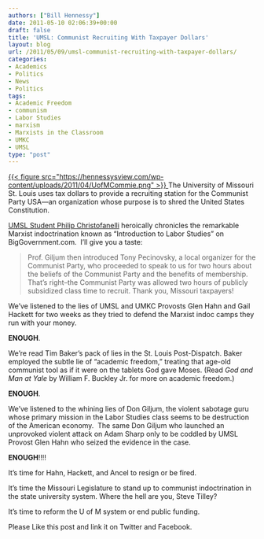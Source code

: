 ```yaml
---
authors: ["Bill Hennessy"]
date: 2011-05-10 02:06:39+00:00
draft: false
title: 'UMSL: Communist Recruiting With Taxpayer Dollars'
layout: blog
url: /2011/05/09/umsl-communist-recruiting-with-taxpayer-dollars/
categories:
- Academics
- Politics
- News
- Politics
tags:
- Academic Freedom
- communism
- Labor Studies
- marxism
- Marxists in the Classroom
- UMKC
- UMSL
type: "post"
---
```


[{{< figure src="https://hennessysview.com/wp-content/uploads/2011/04/UofMCommie.png" >}}
](https://hennessysview.com/wp-content/uploads/2011/04/UofMCommie.png)The University of Missouri St. Louis uses tax dollars to provide a recruiting station for the Communist Party USA—an organization whose purpose is to shred the United States Constitution.

[UMSL Student Philip Christofanelli](https://biggovernment.com/pchristofanelli/2011/05/09/introduction-to-labor-studies-my-first-hand-account/) heroically chronicles the remarkable Marxist indoctrination known as “Introduction to Labor Studies” on BigGovernment.com.  I’ll give you a taste:



> Prof. Giljum then introduced Tony Pecinovsky, a local organizer for the Communist Party, who proceeded to speak to us for two hours about the beliefs of the Communist Party and the benefits of membership.  That’s right–the Communist Party was allowed two hours of publicly subsidized class time to recruit. Thank you, Missouri taxpayers!



We’ve listened to the lies of UMSL and UMKC Provosts Glen Hahn and Gail Hackett for two weeks as they tried to defend the Marxist indoc camps they run with your money.

**ENOUGH**.

We’re read Tim Baker’s pack of lies in the St. Louis Post-Dispatch. Baker employed the subtle lie of “academic freedom,” treating that age-old communist tool as if it were on the tablets God gave Moses. (Read _God and Man at Yale_ by William F. Buckley Jr. for more on academic freedom.)

**ENOUGH**.

We’ve listened to the whining lies of Don Giljum, the violent sabotage guru whose primary mission in the Labor Studies class seems to be destruction of the American economy.  The same Don Giljum who launched an unprovoked violent attack on Adam Sharp only to be coddled by UMSL Provost Glen Hahn who seized the evidence in the case.

**ENOUGH**!!!!

It’s time for Hahn, Hackett, and Ancel to resign or be fired.

It’s time the Missouri Legislature to stand up to communist indoctrination in the state university system. Where the hell are you, Steve Tilley?

It’s time to reform the U of M system or end public funding.

Please Like this post and link it on Twitter and Facebook.
